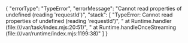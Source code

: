 {
    "errorType": "TypeError",
    "errorMessage": "Cannot read properties of undefined (reading 'requestId')",
    "stack": [
        "TypeError: Cannot read properties of undefined (reading 'requestId')",
        "    at Runtime.handler (file:///var/task/index.mjs:20:51)",
        "    at Runtime.handleOnceStreaming (file:///var/runtime/index.mjs:1199:38)"
    ]
}
